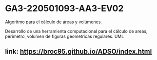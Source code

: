 # GA3-220501093-AA3-EV02

Algoritmo para el cálculo de áreas y volúmenes.

Desarrollo de una herramienta computacional para el cálculo de areas, perimetro, volumen de figuras geometricas regulares.
UML

## link: <https://broc95.github.io/ADSO/index.html>
